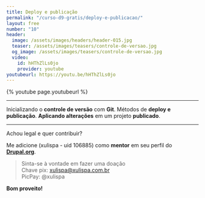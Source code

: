 ```yaml
---
title: Deploy e publicação
permalink: "/curso-d9-gratis/deploy-e-publicacao/"
layout: free
number: "10"
header:
  image: /assets/images/headers/header-015.jpg
  teaser: /assets/images/teasers/controle-de-versao.jpg
  og_image: /assets/images/teasers/controle-de-versao.jpg
  video:
    id: hHThZlLs0jo
    provider: youtube
youtubeurl: https://youtu.be/hHThZlLs0jo
---
```


{% youtube page.youtubeurl %}

---

Inicializando o **controle de versão** com **Git**. Métodos de **deploy e publicação**. **Aplicando alterações** em um projeto **publicado**.

---

Achou legal e quer contribuir?

Me adicione (xulispa - uid 106885) como **mentor** em seu perfil do **[Drupal.org](https://www.drupal.org/)**.

> Sinta-se à vontade em fazer uma doação \
> Chave pix: xulispa@xulispa.com.br \
> PicPay: @xulispa

**Bom proveito!**

